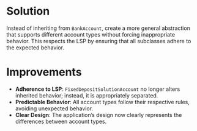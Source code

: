 # Solution

Instead of inheriting from `BankAccount`, create a more general abstraction that supports different account types without forcing inappropriate behavior. This respects the LSP by ensuring that all subclasses adhere to the expected behavior.

# Improvements

- **Adherence to LSP**: `FixedDepositSolutionAccount` no longer alters inherited behavior; instead, it is appropriately separated.
- **Predictable Behavior**: All account types follow their respective rules, avoiding unexpected behavior.
- **Clear Design**: The application’s design now clearly represents the differences between account types.

